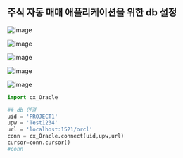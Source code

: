 ## 주식 자동 매매 애플리케이션을 위한 db 설정

![image](https://user-images.githubusercontent.com/34564706/90243872-a0915480-de6a-11ea-85f5-c8fa710b679b.png)

![image](https://user-images.githubusercontent.com/34564706/90243921-b56de800-de6a-11ea-9b66-ea2c78119880.png)

![image](https://user-images.githubusercontent.com/34564706/90243944-c3236d80-de6a-11ea-9a77-84424fc0908b.png)

![image](https://user-images.githubusercontent.com/34564706/90243971-cfa7c600-de6a-11ea-9e38-aae045b57bbb.png)

![image](https://user-images.githubusercontent.com/34564706/90243987-d7676a80-de6a-11ea-8cb9-2cc629246b0b.png)


```py
import cx_Oracle
```

```py
## db 연결
uid = 'PROJECT1'
upw = 'Test1234'
url = 'localhost:1521/orcl'
conn = cx_Oracle.connect(uid,upw,url)
cursor=conn.cursor()
#conn
```